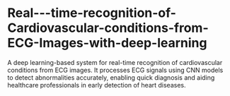 # Real---time-recognition-of-Cardiovascular-conditions-from-ECG-Images-with-deep-learning
A deep learning-based system for real-time recognition of cardiovascular conditions from ECG images. It processes ECG signals using CNN models to detect abnormalities accurately, enabling quick diagnosis and aiding healthcare professionals in early detection of heart diseases.
